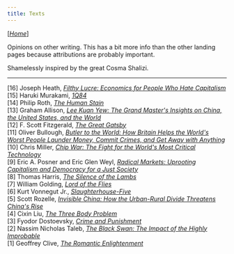 ```yaml
---
title: Texts
---
```


\[*[Home](/)*\]

Opinions on other writing. This has a bit more info than the other landing pages because attributions are probably important. 

Shamelessly inspired by the great Cosma Shalizi. 

---

[16] Joseph Heath, *[Filthy Lucre: Economics for People Who Hate Capitalism](/filthy-lucre)*  
[15] Haruki Murakami, *[1Q84](/1q84)*  
[14] Philip Roth, *[The Human Stain](/human-stain)*  
[13] Graham Allison, *[Lee Kuan Yew: The Grand Master's Insights on China, the United States, and the World](/allison-lky)*  
[12] F. Scott Fitzgerald, *[The Great Gatsby](/great-gatsby)*  
[11] Oliver Bullough, *[Butler to the World: How Britain Helps the World's Worst People Launder Money, Commit Crimes, and Get Away with Anything](/butler-to-the-world)*    
[10] Chris Miller, *[Chip War: The Fight for the World's Most Critical Technology](/chip-war)*   
[9] Eric A. Posner and Eric Glen Weyl, *[Radical Markets: Uprooting Capitalism and Democracy for a Just Society](/radical-markets)*  
[8] Thomas Harris, *[The Silence of the Lambs](/silence-of-the-lambs)*   
[7] William Golding, *[Lord of the Flies](/lord-of-the-flies)*  
[6] Kurt Vonnegut Jr., *[Slaughterhouse-Five](/slaughterhouse-five)*  
[5] Scott Rozelle, *[Invisible China: How the Urban-Rural Divide Threatens China's Rise](/invisible-china)*  
[4] Cixin Liu, *[The Three Body Problem](/three-body-problem)*  
[3] Fyodor Dostoevsky, *[Crime and Punishment](/crime-and-punishment)*  
[2] Nassim Nicholas Taleb, *[The Black Swan: The Impact of the Highly Improbable](/black-swan)*   
[1] Geoffrey Clive, *[The Romantic Enlightenment](/romantic-enlightenment)*
